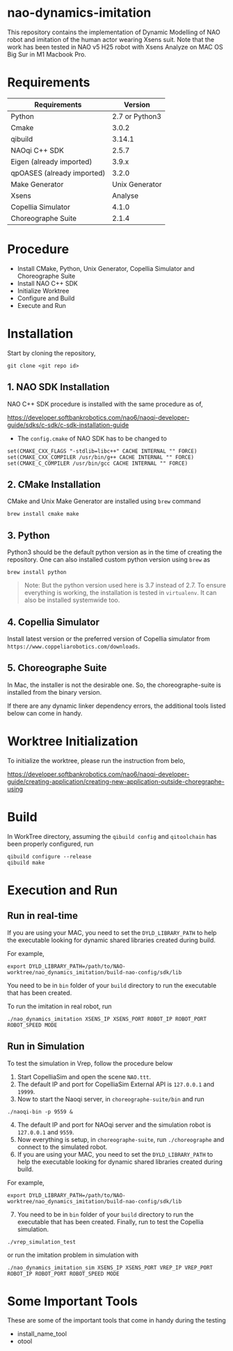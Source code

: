 # nao-dynamics-imitation

This repository contains the implementation of Dynamic Modelling of NAO robot and imitation of the human actor wearing Xsens suit. Note that the work has been tested in NAO v5 H25 robot with Xsens Analyze on MAC OS Big Sur in M1 Macbook Pro.

# Requirements

| Requirements               | Version        |
| -------------------------- | -------------- |
| Python                     | 2.7 or Python3 |
| Cmake                      | 3.0.2          |
| qibuild                    | 3.14.1         |
| NAOqi C++ SDK              | 2.5.7          |
| Eigen (already imported)   | 3.9.x          |
| qpOASES (already imported) | 3.2.0          |
| Make Generator             | Unix Generator |
| Xsens                      | Analyse        |
| Copellia Simulator         | 4.1.0          |
| Choreographe Suite         | 2.1.4          |

# Procedure

- Install CMake, Python, Unix Generator, Copellia Simulator and Choreographe Suite
- Install NAO C++ SDK
- Initialize Worktree
- Configure and Build
- Execute and Run

# Installation

Start by cloning the repository,

```
git clone <git repo id>
```

## 1. NAO SDK Installation

NAO C++ SDK procedure is installed with the same procedure as of,

https://developer.softbankrobotics.com/nao6/naoqi-developer-guide/sdks/c-sdk/c-sdk-installation-guide

- The `config.cmake` of NAO SDK has to be changed to

```
set(CMAKE_CXX_FLAGS "-stdlib=libc++" CACHE INTERNAL "" FORCE)
set(CMAKE_CXX_COMPILER /usr/bin/g++ CACHE INTERNAL "" FORCE)
set(CMAKE_C_COMPILER /usr/bin/gcc CACHE INTERNAL "" FORCE)
```

## 2. CMake Installation

CMake and Unix Make Generator are installed using `brew` command

```
brew install cmake make
```

## 3. Python

Python3 should be the default python version as in the time of creating the repository. One can also installed custom python version using `brew` as

```
brew install python
```

> Note: But the python version used here is 3.7 instead of 2.7. To ensure everything is working, the installation is tested in `virtualenv`. It can also be installed systemwide too.

## 4. Copellia Simulator

Install latest version or the preferred version of Copellia simulator from `https://www.coppeliarobotics.com/downloads`.

## 5. Choreographe Suite

In Mac, the installer is not the desirable one. So, the choreographe-suite is installed from the binary version.

If there are any dynamic linker dependency errors, the additional tools listed below can come in handy.

# Worktree Initialization

To initialize the worktree, please run the instruction from belo,

https://developer.softbankrobotics.com/nao6/naoqi-developer-guide/creating-application/creating-new-application-outside-choregraphe-using

# Build

In WorkTree directory, assuming the `qibuild config` and `qitoolchain` has been properly configured, run

```
qibuild configure --release
qibuild make
```

# Execution and Run

## Run in real-time

If you are using your MAC, you need to set the `DYLD_LIBRARY_PATH` to help the executable looking for dynamic shared libraries created during build.

For example,

```
export DYLD_LIBRARY_PATH=/path/to/NAO-worktree/nao_dynamics_imitation/build-nao-config/sdk/lib
```

You need to be in `bin` folder of your `build` directory to run the executable that has been created.

To run the imitation in real robot, run

```
./nao_dynamics_imitation XSENS_IP XSENS_PORT ROBOT_IP ROBOT_PORT ROBOT_SPEED MODE
```

## Run in Simulation

To test the simulation in Vrep, follow the procedure below

1. Start CopelliaSim and open the scene `NAO.ttt`.
2. The default IP and port for CopelliaSim External API is `127.0.0.1` and `19999`.
3. Now to start the Naoqi server, in `choreographe-suite/bin` and run

```
./naoqi-bin -p 9559 &
```

4. The default IP and port for NAOqi server and the simulation robot is `127.0.0.1` and `9559`.
5. Now everything is setup, in `choreographe-suite`, run `./choreographe` and connect to the simulated robot.
6. If you are using your MAC, you need to set the `DYLD_LIBRARY_PATH` to help the executable looking for dynamic shared libraries created during build.

For example,

```
export DYLD_LIBRARY_PATH=/path/to/NAO-worktree/nao_dynamics_imitation/build-nao-config/sdk/lib
```

7. You need to be in `bin` folder of your `build` directory to run the executable that has been created. Finally, run to test the Copellia simulation.

```
./vrep_simulation_test
```

or run the imitation problem in simulation with

```
./nao_dynamics_imitation_sim XSENS_IP XSENS_PORT VREP_IP VREP_PORT ROBOT_IP ROBOT_PORT ROBOT_SPEED MODE
```

# Some Important Tools

These are some of the important tools that come in handy during the testing

- install_name_tool
- otool
